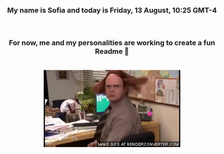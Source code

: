 


<div align="center">
<h3 >My name is Sofia and today is Friday, 13 August, 10:25 GMT-4</h3><br>
<h3 >For now, me and my personalities are working to create a fun Readme 👋
</h3><br>
<img src='img/dwight.gif' alt='working...'/>
</div>
